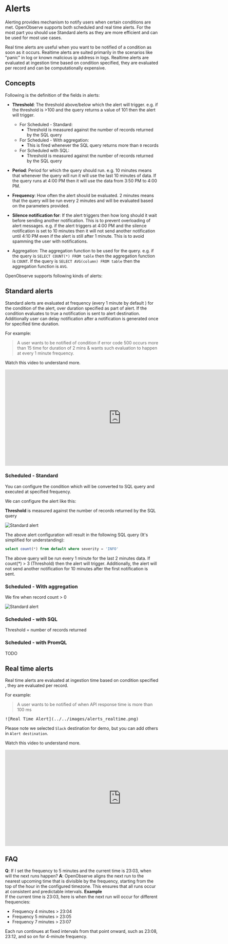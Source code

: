 # Alerts

Alerting provides mechanism to notify users when certain conditions are met. OpenObserve supports both scheduled and real time alerts. For the most part you should use Standard alerts as they are more efficient and can be used for most use cases.

Real time alerts are useful when you want to be notified of a condition as soon as it occurs. Realtime alerts are suited primarily in the scenarios like "panic" in log or known malicious ip address in logs. Realtime alerts are evaluated at ingestion time based on condition specified, they are evaluated per record and can be computationally expensive.

## Concepts

Following is the definition of the fields in alerts:

- **Threshold**: The threshold above/below which the alert will trigger. e.g. if the threshold is >100 and the query returns a value of 101 then the alert will trigger.
    - For Scheduled - Standard:
        - Threshold is measured against the number of records returned by the SQL query
    - For Scheduled - With aggregation:
        - This is fired whenever the SQL query returns more than `0` records
    - For Scheduled with SQL:
        - Threshold is measured against the number of records returned by the SQL query

- **Period**: Period for which the query should run. e.g. 10 minutes means that whenever the query will run it will use the last 10 minutes of data. If the query runs at 4:00 PM then it will use the data from 3:50 PM to 4:00 PM.

- **Frequency**: How often the alert should be evaluated. 2 minutes means that the query will be run every 2 minutes and will be evaluated based on the parameters provided.

- **Silence notification for**: If the alert triggers then how long should it wait before sending another notification. This is to prevent overloading of alert messages. e.g. if the alert triggers at 4:00 PM and the silence notification is set to 10 minutes then it will not send another notification until 4:10 PM even if the alert is still after 1 minute. This is to avoid spamming the user with notifications.

- Aggregation: The aggregation function to be used for the query. e.g. if the query is `SELECT COUNT(*) FROM table` then the aggregation function is `COUNT`. If the query is `SELECT AVG(column) FROM table` then the aggregation function is `AVG`.

OpenObserve supports following kinds of alerts:

## Standard alerts

Standard alerts are evaluated at frequency (every 1 minute by default ) for the condition of the alert, over duration specified as part of alert. If the condition evaluates to true a notification is sent to alert destination. Additionally user can delay notification after a notification is generated once for specified time duration.

For example: 

> A user wants to be notified of condition if error code 500 occurs more than 15 time for duration of 2 mins & wants such evaluation to happen at every 1 minute frequency.

Watch this video to understand more.

<iframe width="760" height="315" src="https://www.youtube.com/embed/9F0jZ_mZSlo?si=Yrlr4E6tFbD50g3h" title="YouTube video player" frameborder="0" allow="accelerometer; autoplay; clipboard-write; encrypted-media; gyroscope; picture-in-picture; web-share" referrerpolicy="strict-origin-when-cross-origin" allowfullscreen></iframe>

### Scheduled - Standard

You can configure the condition which will be converted to SQL query and executed at specified frequency.

We can configure the alert like this:

**Threshold** is measured against the number of records returned by the SQL query

![Standard alert](../../images/alerts/standard_alert.png)

The above alert configuration will result in the following SQL query (It's simplified for understanding):

```sql
select count(*) from default where severity = 'INFO' 
```

The above query will be run every 1 minute for the last 2 minutes data. If count(*) > 3 (Threshold) then the alert will trigger. Additionally, the alert will not send another notification for 10 minutes after the first notification is sent.

### Scheduled - With aggregation

We fire when record count > 0

![Standard alert](../../images/alerts/aggregation_alert.png)


### Scheduled - with SQL

Threshold = number of records returned

### Scheduled - with PromQL

TODO


## Real time alerts

Real time alerts are evaluated at ingestion time based on condition specified , they are evaluated per record.

For example: 

> A user wants to be notified of when API response time is more than 100 ms

<kbd>
![Real Time Alert](../../images/alerts_realtime.png)
</kbd>

Please note we selected `Slack` destination for demo, but you can add others in `Alert destination`.

Watch this video to understand more.

<iframe width="760" height="315" src="https://www.youtube.com/embed/QvgyHU3_wME?si=xv03MHM6KoQo8pCm" title="YouTube video player" frameborder="0" allow="accelerometer; autoplay; clipboard-write; encrypted-media; gyroscope; picture-in-picture; web-share" referrerpolicy="strict-origin-when-cross-origin" allowfullscreen></iframe>

## FAQ
**Q**: If I set the frequency to 5 minutes and the current time is 23:03, when will the next runs happen?
**A**: OpenObserve aligns the next run to the nearest upcoming time that is divisible by the frequency, starting from the top of the hour in the configured timezone. This ensures that all runs occur at consistent and predictable intervals.
**Example**<br>
If the current time is 23:03, here is when the next run will occur for different frequencies:

- Frequency 4 minutes > 23:04
- Frequency 5 minutes > 23:05
- Frequency 7 minutes > 23:07

Each run continues at fixed intervals from that point onward, such as 23:08, 23:12, and so on for 4-minute frequency.
